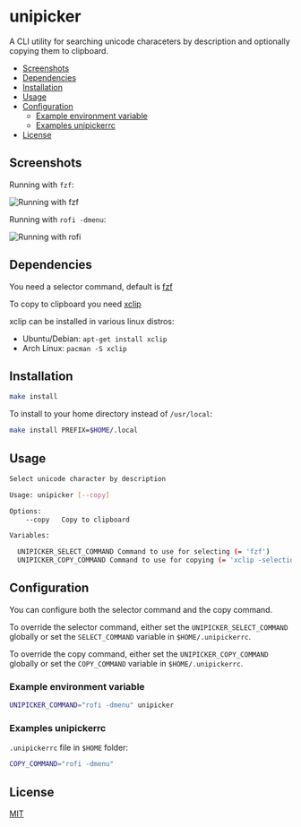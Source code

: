 # unipicker

A CLI utility for searching unicode characeters by description and optionally
copying them to clipboard.

<!-- BEGIN-MARKDOWN-TOC -->
* [Screenshots](#screenshots)
* [Dependencies](#dependencies)
* [Installation](#installation)
* [Usage](#usage)
* [Configuration](#configuration)
	* [Example environment variable](#example-environment-variable)
	* [Examples unipickerrc](#examples-unipickerrc)
* [License](#license)

<!-- END-MARKDOWN-TOC -->

## Screenshots

Running with `fzf`:

![Running with fzf](http://i.imgur.com/Q6bSd0S.png)

Running with `rofi -dmenu`:

![Running with rofi](http://i.imgur.com/q1eE3vA.png)

## Dependencies

You need a selector command, default is [fzf](https://github.com/junegunn/fzf/)

To copy to clipboard you need [xclip](http://linux.die.net/man/1/xclip)

xclip can be installed in various linux distros:

- Ubuntu/Debian: `apt-get install xclip`
- Arch Linux: `pacman -S xclip`

## Installation

```bash
make install
```

To install to your home directory instead of `/usr/local`:

```bash
make install PREFIX=$HOME/.local
```

## Usage

<!-- BEGIN-EVAL ./unipicker --help | sed -e '1i ```sh' -e '$a ```' -->
```sh
Select unicode character by description

Usage: unipicker [--copy]

Options:
    --copy   Copy to clipboard

Variables:

  UNIPICKER_SELECT_COMMAND Command to use for selecting (= 'fzf')
  UNIPICKER_COPY_COMMAND Command to use for copying (= 'xclip -selection clipboard')
```

<!-- END-EVAL -->

## Configuration

You can configure both the selector command and the copy command.

To override the selector command, either set the `UNIPICKER_SELECT_COMMAND` globally or set the `SELECT_COMMAND` variable in `$HOME/.unipickerrc`.

To override the copy command, either set the `UNIPICKER_COPY_COMMAND` globally or set the `COPY_COMMAND` variable in `$HOME/.unipickerrc`.

### Example environment variable

```bash
UNIPICKER_COMMAND="rofi -dmenu" unipicker
```

### Examples unipickerrc

`.unipickerrc` file in `$HOME` folder:

```bash
COPY_COMMAND="rofi -dmenu"
```

## License

[MIT](LICENSE)
